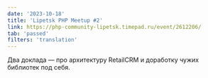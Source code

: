 ```yaml
---
date: '2023-10-18'
title: 'Lipetsk PHP Meetup #2'
link: https://php-community-lipetsk.timepad.ru/event/2612206/
tab: 'passed'
filters: 'translation'
---
```


Два доклада — про архитектуру RetailCRM и доработку чужих библиотек под себя.
